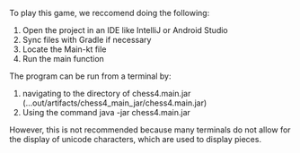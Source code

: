 To play this game, we reccomend doing the following:
1. Open the project in an IDE like IntelliJ or Android Studio
2. Sync files with Gradle if necessary
3. Locate the Main-kt file
4. Run the main function

The program can be run from a terminal by:
1. navigating to the directory of chess4.main.jar (...out/artifacts/chess4_main_jar/chess4.main.jar)
2. Using the command java -jar chess4.main.jar

However, this is not recommended because many terminals do not allow for the display of unicode characters,
which are used to display pieces.